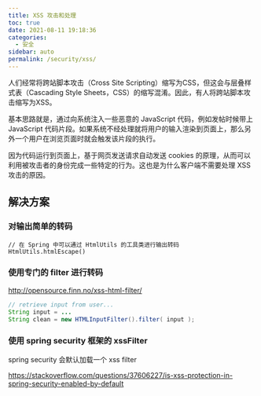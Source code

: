 ```yaml
---
title: XSS 攻击和处理
toc: true
date: 2021-08-11 19:18:36
categories: 
  - 安全
sidebar: auto
permalink: /security/xss/
---
```


人们经常将跨站脚本攻击（Cross Site Scripting）缩写为CSS，但这会与层叠样式表（Cascading Style Sheets，CSS）的缩写混淆。因此，有人将跨站脚本攻击缩写为XSS。

基本思路就是，通过向系统注入一些恶意的 JavaScript 代码，例如发帖时候带上 JavaScript 代码片段。如果系统不经处理就将用户的输入渲染到页面上，那么另外一个用户在浏览页面时就会触发该片段的执行。

因为代码运行到页面上，基于网页发送请求自动发送 cookies 的原理，从而可以利用被攻击者的身份完成一些特定的行为。这也是为什么客户端不需要处理 XSS 攻击的原因。



## 解决方案



### 对输出简单的转码

```
// 在 Spring 中可以通过 HtmlUtils 的工具类进行输出转码
HtmlUtils.htmlEscape()
```



### 使用专门的 filter 进行转码

http://opensource.finn.no/xss-html-filter/



```java
// retrieve input from user...
String input = ...
String clean = new HTMLInputFilter().filter( input );
```



### 使用 spring security 框架的 xssFilter



 spring security 会默认加载一个 xss filter



https://stackoverflow.com/questions/37606227/is-xss-protection-in-spring-security-enabled-by-default



